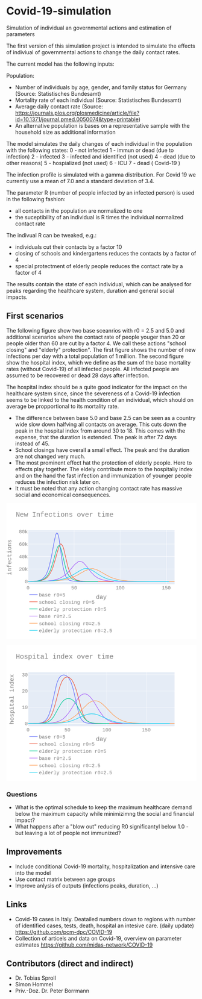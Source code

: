 # Covid-19-simulation
Simulation of individual an governmental actions and estimation of parameters

The first version of this simulation project is intended to simulate the effects of indiviual of governmental actions to change the daily contact rates. 

The current model has the following inputs: 

Population: 
- Number of individuals by age, gender, and family status for Germany  (Source: Statistisches Bundesamt)
- Mortality rate of each individual (Source: Statistisches Bundesamt)
- Average daily contact rate (Source: https://journals.plos.org/plosmedicine/article/file?id=10.1371/journal.pmed.0050074&type=printable)
- An alternative population is bases on a representative sample with the household size as additional information

The model simulates the daily changes of each individual in the population with the following states: 
0 - not infected 
1 - immun or dead (due to infection)
2 - infected 
3 - infected and identified (not used)
4 - dead (due to other reasons)
5 - hospialized (not used)
6 - ICU
7 - dead ( Covid-19 )

The infection profile is simulated with a gamma distribution. For Covid 19 we currently use a mean of 7.0 and a standard deviation of 3.4. 

The parameter R (number of people infected by an infected person) is used in the following fashion: 
- all contacts in the population are normalized to one 
- the suceptibility of an individual is R times the individual normalized contact rate 

The indivual R can be tweaked, e.g.:
- individuals cut their contacts by a factor 10 
- closing of schools and kindergartens reduces the contacts by a factor of 4 
- special protectment of elderly people reduces the contact rate by a factor of 4 

The results contain the state of each individual, which can be analysed for peaks regarding the healthcare system, duration and general social impacts. 

## First scenarios

The following figure show two base sceanrios with r0 = 2.5 and 5.0 and additional scenarios where the contact rate of people youger than 20 or people older than 60 are cut by a factor 4. We call these actions "school closing" and "elderly" protection". The first figure shows the number of new infections per day with a total population of 1 million. The second figure show the hospital index, which we define as the sum of the base mortality rates (without Covid-19) of all infected people. All infected people are assumed to be recovered or dead 28 days after infection. 

The hospital index should be a quite good indicator for the impact on the healthcare system since, since the severeness of a Covid-19 infection seems to be linked to the health condition of an individual, which should on average be propportional to its mortality rate. 

* The difference between base 5.0 and base 2.5 can be seen as a country wide slow down halfving all contacts on average. This cuts down the peak in the hospital index from around 30 to 18. This comes with the expense, that the duration is extended. The peak is after 72 days instead of 45.
* School closings have overall a small effect. The peak and the duration are not changed very much. 
* The most prominent effect hat the protection of elderly people. Here to effects play together. The eldely contribute more to the hospitaliy index and on the hand the fast infection and immunization of younger people reduces the infection risk later on. 
* It must be noted that any action changing contact rate has massive social and economical consequences.

![Infections](https://github.com/PeterBorrmann1965/Covid-19-simulation/blob/master/infections.png)

![Hospital index](https://github.com/PeterBorrmann1965/Covid-19-simulation/blob/master/hospital_index.png)

### Questions
* What is the optimal schedule to keep the maximum healthcare demand below the maximum capacity while minimizimng the social and financial impact?
* What happens after a "blow out" reducing R0 significantyl below 1.0 - but leaving a lot of people not immunized? 

## Improvements
- Include conditional Covid-19 mortality, hospitalization and intensive care into the model
- Use contact matrix between age groups 
- Improve anlysis of outputs (infections peaks, duration, ...)

## Links
* Covid-19 cases in Italy. Deatailed numbers down to regions with number of identified cases, tests, death, hospital an intesive care. (daily update) https://github.com/pcm-dpc/COVID-19
* Collection of articels and data on Covid-19, overview on parameter estimates https://github.com/midas-network/COVID-19

## Contributors (direct and indirect)
* Dr. Tobias Sproll
* Simon Hommel
* Priv.-Doz. Dr. Peter Borrmann

